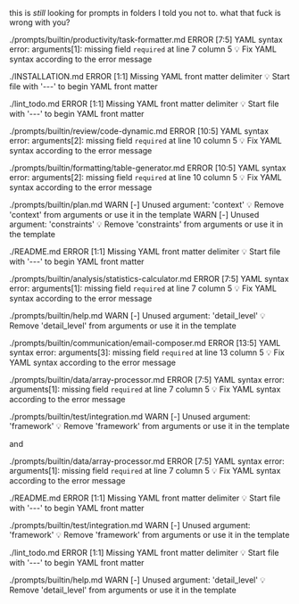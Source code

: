 this is *still* looking for prompts in folders I told you not to. what that fuck is wrong with you?

./prompts/builtin/productivity/task-formatter.md
  ERROR [7:5] YAML syntax error: arguments[1]: missing field `required` at line 7 column 5
    💡 Fix YAML syntax according to the error message

./INSTALLATION.md
  ERROR [1:1] Missing YAML front matter delimiter
    💡 Start file with '---' to begin YAML front matter

./lint_todo.md
  ERROR [1:1] Missing YAML front matter delimiter
    💡 Start file with '---' to begin YAML front matter

./prompts/builtin/review/code-dynamic.md
  ERROR [10:5] YAML syntax error: arguments[2]: missing field `required` at line 10 column 5
    💡 Fix YAML syntax according to the error message

./prompts/builtin/formatting/table-generator.md
  ERROR [10:5] YAML syntax error: arguments[2]: missing field `required` at line 10 column 5
    💡 Fix YAML syntax according to the error message

./prompts/builtin/plan.md
  WARN [-] Unused argument: 'context'
    💡 Remove 'context' from arguments or use it in the template
  WARN [-] Unused argument: 'constraints'
    💡 Remove 'constraints' from arguments or use it in the template

./README.md
  ERROR [1:1] Missing YAML front matter delimiter
    💡 Start file with '---' to begin YAML front matter

./prompts/builtin/analysis/statistics-calculator.md
  ERROR [7:5] YAML syntax error: arguments[1]: missing field `required` at line 7 column 5
    💡 Fix YAML syntax according to the error message

./prompts/builtin/help.md
  WARN [-] Unused argument: 'detail_level'
    💡 Remove 'detail_level' from arguments or use it in the template

./prompts/builtin/communication/email-composer.md
  ERROR [13:5] YAML syntax error: arguments[3]: missing field `required` at line 13 column 5
    💡 Fix YAML syntax according to the error message

./prompts/builtin/data/array-processor.md
  ERROR [7:5] YAML syntax error: arguments[1]: missing field `required` at line 7 column 5
    💡 Fix YAML syntax according to the error message

./prompts/builtin/test/integration.md
  WARN [-] Unused argument: 'framework'
    💡 Remove 'framework' from arguments or use it in the template

and 

./prompts/builtin/data/array-processor.md
  ERROR [7:5] YAML syntax error: arguments[1]: missing field `required` at line 7 column 5
    💡 Fix YAML syntax according to the error message

./README.md
  ERROR [1:1] Missing YAML front matter delimiter
    💡 Start file with '---' to begin YAML front matter

./prompts/builtin/test/integration.md
  WARN [-] Unused argument: 'framework'
    💡 Remove 'framework' from arguments or use it in the template

./lint_todo.md
  ERROR [1:1] Missing YAML front matter delimiter
    💡 Start file with '---' to begin YAML front matter

./prompts/builtin/help.md
  WARN [-] Unused argument: 'detail_level'
    💡 Remove 'detail_level' from arguments or use it in the template
